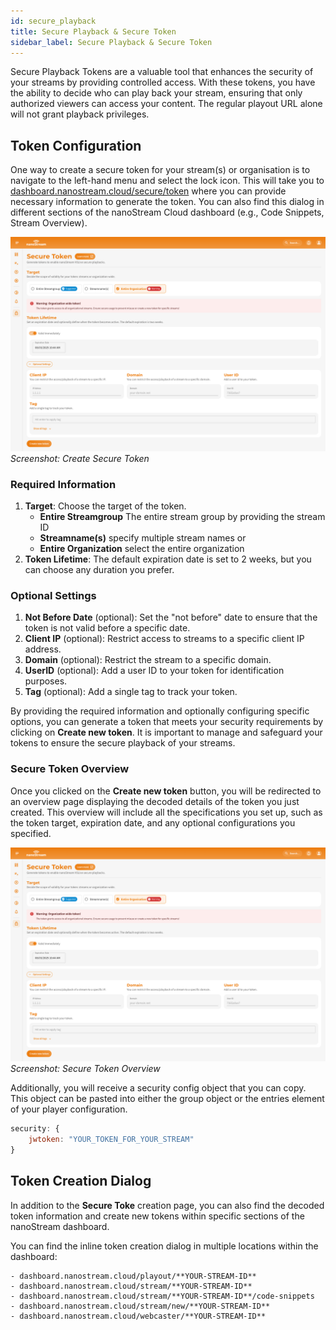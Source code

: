 ```yaml
---
id: secure_playback
title: Secure Playback & Secure Token
sidebar_label: Secure Playback & Secure Token
---
```


Secure Playback Tokens are a valuable tool that enhances the security of your streams by providing controlled access. With these tokens, you have the ability to decide who can play back your stream, ensuring that only authorized viewers can access your content. The regular playout URL alone will not grant playback privileges.

## Token Configuration

One way to create a secure token for your stream(s) or organisation is to navigate to the left-hand menu and select the lock icon. This will take you to [dashboard.nanostream.cloud/secure/token](https://dashboard.nanostream.cloud/secure/token) where you can provide necessary information to generate the token. You can also find this dialog in different sections of the nanoStream Cloud dashboard (e.g., Code Snippets, Stream Overview).

![Screenshot: Create Secure Token](../assets/dashboard/secure-token.png)
*Screenshot: Create Secure Token*

### Required Information

1. **Target**: Choose the target of the token.
   - **Entire Streamgroup** The entire stream group by providing the stream ID
   - **Streamname(s)** specify multiple stream names or
   - **Entire Organization** select the entire organization
2. **Token Lifetime**: The default expiration date is set to 2 weeks, but you can choose any duration you prefer.

### Optional Settings

1. **Not Before Date** (optional): Set the "not before" date to ensure that the token is not valid before a specific date.
2. **Client IP** (optional): Restrict access to streams to a specific client IP address.
3. **Domain** (optional): Restrict the stream to a specific domain.
4. **UserID** (optional): Add a user ID to your token for identification purposes.
5. **Tag** (optional): Add a single tag to track your token.

By providing the required information and optionally configuring specific options, you can generate a token that meets your security requirements by clicking on **Create new token**. It is important to manage and safeguard your tokens to ensure the secure playback of your streams.

### Secure Token Overview

Once you clicked on the **Create new token** button, you will be redirected to an overview page displaying the decoded details of the token you just created. This overview will include all the specifications you set up, such as the token target, expiration date, and any optional configurations you specified.

![Screenshot: Secure Token Overview](../assets/dashboard/secure-token.png)
*Screenshot: Secure Token Overview*

Additionally, you will receive a security config object that you can copy. This object can be pasted into either the group object or the entries element of your player configuration.

```js
security: {
	jwtoken: "YOUR_TOKEN_FOR_YOUR_STREAM"
}
```

## Token Creation Dialog

In addition to the **Secure Toke** creation page, you can also find the decoded token information and create new tokens within specific sections of the nanoStream dashboard. 

You can find the inline token creation dialog in multiple locations within the dashboard:

    - dashboard.nanostream.cloud/playout/**YOUR-STREAM-ID**
    - dashboard.nanostream.cloud/stream/**YOUR-STREAM-ID**
    - dashboard.nanostream.cloud/stream/**YOUR-STREAM-ID**/code-snippets
    - dashboard.nanostream.cloud/stream/new/**YOUR-STREAM-ID**
    - dashboard.nanostream.cloud/webcaster/**YOUR-STREAM-ID**
